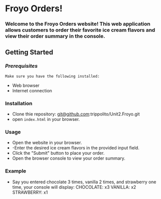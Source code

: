# **Froyo Orders!**
### Welcome to the Froyo Orders website! This web application allows customers to order their favorite ice cream flavors and view their order summary in the console.

## **Getting Started**
### *Prerequisites*
    Make sure you have the following installed:

  - Web browser
  - Internet connection 

### Installation

  - Clone thie repository:  git@github.com:trippolito/Unit2.Froyo.git
  - open `index.html` in your browser. 

### Usage

  - Open the website in your browser.
  - -Enter the desired ice cream flavors in the provided input field.
  - Click the "Submit" button to place your order.
  - Open the browser console to view your order summary.

### Example

  - Say you entered chocolate 3 times, vanilla 2 times, and strawberry one time, your console will display: 
    CHOCOLATE: x3
    VANILLA: x2
    STRAWBERRY: x1 